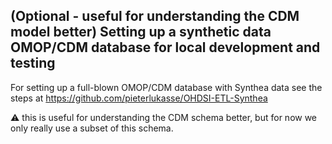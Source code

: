 ## (Optional - useful for understanding the CDM model better) Setting up a synthetic data OMOP/CDM database for local development and testing

For setting up a full-blown OMOP/CDM database with Synthea data see
the steps at https://github.com/pieterlukasse/OHDSI-ETL-Synthea

:warning: this is useful for understanding the CDM schema better, but for now we only
really use a subset of this schema.
